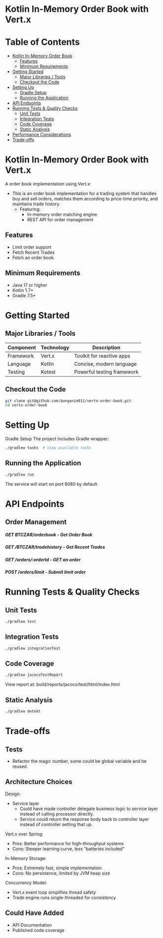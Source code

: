 # Kotlin In-Memory Order Book with Vert.x

Table of Contents
=================

* [Kotlin In-Memory Order Book](#kotlin-in-memory-order-book)
    * [Features](#features)
    * [Minimum Requirements](#minimum-requirements)
* [Getting Started](#getting-started)
    * [Major Libraries / Tools](#major-libraries--tools)
    * [Checkout the Code](#checkout-the-code)
* [Setting Up](#setting-up)
    * [Gradle Setup](#gradle-setup)
    * [Running the Application](#running-the-application)
* [API Endpoints](#api-endpoints)
* [Running Tests & Quality Checks](#running-tests--quality-checks)
    * [Unit Tests](#unit-tests)
    * [Integration Tests](#integration-tests)
    * [Code Coverage](#code-coverage)
    * [Static Analysis](#static-analysis)
* [Performance Considerations](#performance-considerations)
* [Trade-offs](#trade-offs)

# Kotlin In-Memory Order Book with Vert.x

A order book implementation using Vert.x: 
- This is an order book implementation for a trading system that handles buy and sell orders, matches them according to price-time priority, and maintains trade history. 
  - Featuring:
    - In-memory order matching engine
    - REST API for order management

## Features
- Limit order support
- Fetch Recent Trades
- Fetch an order book

## Minimum Requirements
- Java 17 or higher
- Kotlin 1.7+
- Gradle 7.5+

# Getting Started

## Major Libraries / Tools

| Component              | Technology       | Description                          |
|------------------------|------------------|--------------------------------------|
| Framework              | Vert.x           | Toolkit for reactive apps            |
| Language               | Kotlin           | Concise, modern language             |
| Testing                | Kotest           | Powerful testing framework           |

## Checkout the Code
```bash
git clone git@github.com:bonganim911/vertx-order-book.git
cd vertx-order-book
```

# Setting Up
Gradle Setup
The project includes Gradle wrapper:

```bash
./gradlew tasks  # View available tasks
```
## Running the Application
```bash
./gradlew run
```
The service will start on port 8080 by default.

# API Endpoints
## Order Management
##### GET BTCZAR/orderbook - Get Order Book
##### GET /BTCZAR/tradehistory - Get Recent Trades
##### GET /orders/:orderId - GET an order
##### POST /orders/limit - Submit limit order


# Running Tests & Quality Checks
## Unit Tests
```bash
./gradlew test
```
## Integration Tests
```bash
./gradlew integrationTest
```
## Code Coverage
```bash
./gradlew jacocoTestReport
```
View report at: build/reports/jacoco/test/html/index.html

## Static Analysis
```bash
./gradlew detekt
```


# Trade-offs
## Tests
- Refactor the magic number, some could be global variable and be reused.

## Architecture Choices
Design:
- Service layer
  - Could have made controller delegate business logic to service layer instead of calling processor directly.
  - Service could return the response body back to controller layer instead of controller setting that up.
  
Vert.x over Spring:
- Pros: Better performance for high-throughput systems
- Cons: Steeper learning curve, less "batteries included"

In-Memory Storage:
- Pros: Extremely fast, simple implementation
- Cons: No persistence, limited by JVM heap size

Concurrency Model:
- Vert.x event loop simplifies thread safety
- Trade engine runs single-threaded for consistency

## Could Have Added
- API Documentation
- Published code coverage
